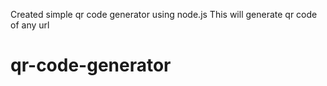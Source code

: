Created simple qr code generator using node.js 
This will generate qr code of any url
# qr-code-generator
